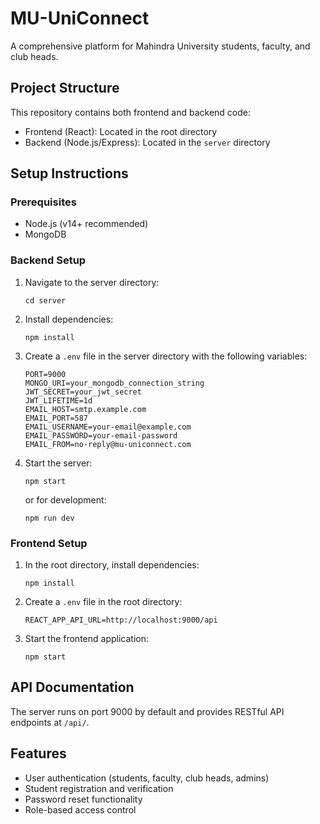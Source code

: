 # MU-UniConnect

A comprehensive platform for Mahindra University students, faculty, and club heads.

## Project Structure

This repository contains both frontend and backend code:
- Frontend (React): Located in the root directory
- Backend (Node.js/Express): Located in the `server` directory

## Setup Instructions

### Prerequisites
- Node.js (v14+ recommended)
- MongoDB

### Backend Setup
1. Navigate to the server directory:
   ```
   cd server
   ```
2. Install dependencies:
   ```
   npm install
   ```
3. Create a `.env` file in the server directory with the following variables:
   ```
   PORT=9000
   MONGO_URI=your_mongodb_connection_string
   JWT_SECRET=your_jwt_secret
   JWT_LIFETIME=1d
   EMAIL_HOST=smtp.example.com
   EMAIL_PORT=587
   EMAIL_USERNAME=your-email@example.com
   EMAIL_PASSWORD=your-email-password
   EMAIL_FROM=no-reply@mu-uniconnect.com
   ```
4. Start the server:
   ```
   npm start
   ```
   or for development:
   ```
   npm run dev
   ```

### Frontend Setup
1. In the root directory, install dependencies:
   ```
   npm install
   ```
2. Create a `.env` file in the root directory:
   ```
   REACT_APP_API_URL=http://localhost:9000/api
   ```
3. Start the frontend application:
   ```
   npm start
   ```

## API Documentation

The server runs on port 9000 by default and provides RESTful API endpoints at `/api/`.

## Features

- User authentication (students, faculty, club heads, admins)
- Student registration and verification
- Password reset functionality
- Role-based access control
